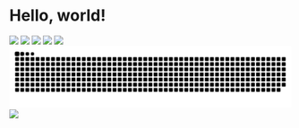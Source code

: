 # Hello, world! 

<img src="https://github-readme-stats.vercel.app/api/top-langs/?username=abcdhhhh&layout=compact&theme=tokyonight">
<img src="https://github-readme-stats.vercel.app/api?username=abcdhhhh&show_icons=true&theme=tokyonight">
<img src="https://github-readme-streak-stats.herokuapp.com/?user=abcdhhhh&theme=black-ice">
<img src="https://github-profile-trophy.vercel.app/?username=abcdhhhh">
<img src="https://github-profile-summary-cards.vercel.app/api/cards/profile-details?username=abcdhhhh&theme=github_dark">
<img src="https://raw.githubusercontent.com/abcdhhhh/abcdhhhh/main/assets/github-contribution-grid-snake.svg">
<img src="https://activity-graph.herokuapp.com/graph?username=abcdhhhh">
